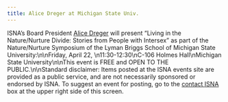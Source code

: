 ```yaml
---
title: Alice Dreger at Michigan State Univ.
---
```


<span class="caps">ISNA</span>&#8217;s Board President [Alice Dreger][1] will present &#8220;Living in the Nature/Nurture Divide: Stories from People with Intersex&#8221; as part of the Nature/Nurture Symposium of the Lyman Briggs School of Michigan State University:\n\nFriday, April 22, \n11:30-12:30\nC-106 Holmes Hall\nMichigan State University\n\nThis event is <span class="caps">FREE</span> and <span class="caps">OPEN</span> TO <span class="caps">THE</span> <span class="caps">PUBLIC</span>.\n\nStandard disclaimer: Items posted at the <span class="caps">ISNA</span> events site are provided as a public service, and are not necessarily sponsored or endorsed by <span class="caps">ISNA</span>. To suggest an event for posting, go to the [contact <span class="caps">ISNA</span>][2] box at the upper right side of this screen.

 [1]: /about/dreger
 [2]: /about/contact